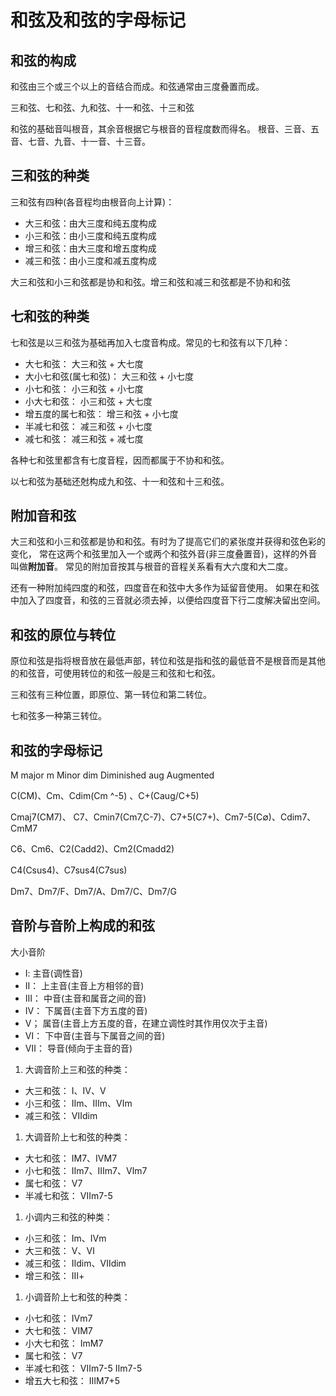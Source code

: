 # 和弦及和弦的字母标记

## 和弦的构成

和弦由三个或三个以上的音结合而成。和弦通常由三度叠置而成。

三和弦、七和弦、九和弦、十一和弦、十三和弦

和弦的基础音叫根音，其余音根据它与根音的音程度数而得名。
根音、三音、五音、七音、九音、十一音、十三音。

## 三和弦的种类

三和弦有四种(各音程均由根音向上计算)：

- 大三和弦：由大三度和纯五度构成
- 小三和弦：由小三度和纯五度构成
- 增三和弦：由大三度和增五度构成
- 减三和弦：由小三度和减五度构成

大三和弦和小三和弦都是协和和弦。增三和弦和减三和弦都是不协和和弦

## 七和弦的种类

七和弦是以三和弦为基础再加入七度音构成。常见的七和弦有以下几种：

- 大七和弦： 大三和弦 + 大七度
- 大小七和弦(属七和弦)： 大三和弦 + 小七度
- 小七和弦： 小三和弦 + 小七度
- 小大七和弦： 小三和弦 + 大七度
- 增五度的属七和弦： 增三和弦 + 小七度
- 半减七和弦： 减三和弦 + 小七度
- 减七和弦： 减三和弦 + 减七度

各种七和弦里都含有七度音程，因而都属于不协和和弦。

以七和弦为基础还尅构成九和弦、十一和弦和十三和弦。

## 附加音和弦

大三和弦和小三和弦都是协和和弦。有时为了提高它们的紧张度并获得和弦色彩的变化，
常在这两个和弦里加入一个或两个和弦外音(非三度叠置音)，这样的外音叫做**附加音**。
常见的附加音按其与根音的音程关系看有大六度和大二度。

还有一种附加纯四度的和弦，四度音在和弦中大多作为延留音使用。
如果在和弦中加入了四度音，和弦的三音就必须去掉，以便给四度音下行二度解决留出空间。

## 和弦的原位与转位

原位和弦是指将根音放在最低声部，转位和弦是指和弦的最低音不是根音而是其他的和弦音，可使用转位的和弦一般是三和弦和七和弦。

三和弦有三种位置，即原位、第一转位和第二转位。

七和弦多一种第三转位。

## 和弦的字母标记

M major
m Minor
dim Diminished
aug Augmented

C(CM)、Cm、Cdim(Cm ^-5) 、C+(Caug/C+5)

Cmaj7(CM7)、 C7、Cmin7(Cm7,C-7)、C7+5(C7+)、Cm7-5(C∅)、Cdim7、CmM7

C6、Cm6、C2(Cadd2)、Cm2(Cmadd2)

C4(Csus4)、C7sus4(C7sus)

Dm7、Dm7/F、Dm7/A、Dm7/C、Dm7/G

## 音阶与音阶上构成的和弦

大小音阶

- Ⅰ: 主音(调性音)
- Ⅱ： 上主音(主音上方相邻的音)
- Ⅲ： 中音(主音和属音之间的音)
- Ⅳ： 下属音(主音下方五度的音)
- Ⅴ； 属音(主音上方五度的音，在建立调性时其作用仅次于主音)
- Ⅵ： 下中音(主音与下属音之间的音)
- Ⅶ： 导音(倾向于主音的音)

1. 大调音阶上三和弦的种类：

- 大三和弦： Ⅰ、Ⅳ、Ⅴ
- 小三和弦： Ⅱm、Ⅲm、Ⅵm
- 减三和弦： Ⅶdim

1. 大调音阶上七和弦的种类：

- 大七和弦： ⅠM7、ⅣM7
- 小七和弦： Ⅱm7、Ⅲm7、Ⅵm7
- 属七和弦： Ⅴ7
- 半减七和弦： Ⅶm7-5

1. 小调内三和弦的种类：

- 小三和弦： Ⅰm、Ⅳm
- 大三和弦： Ⅴ、Ⅵ
- 减三和弦： Ⅱdim、Ⅶdim
- 增三和弦： Ⅲ+

1. 小调音阶上七和弦的种类：

- 小七和弦： Ⅳm7
- 大七和弦： ⅥM7
- 小大七和弦： ⅠmM7
- 属七和弦： Ⅴ7
- 半减七和弦： Ⅶm7-5 Ⅱm7-5
- 增五大七和弦： ⅢM7+5